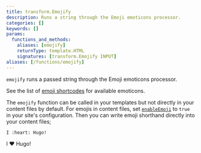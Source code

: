 ```yaml
---
title: transform.Emojify 
description: Runs a string through the Emoji emoticons processor.
categories: []
keywords: []
params:
  functions_and_methods:
    aliases: [emojify]
    returnType: template.HTML
    signatures: [transform.Emojify INPUT]
aliases: [/functions/emojify]
---
```


`emojify` runs a passed string through the Emoji emoticons processor.

See the list of [emoji shortcodes] for available emoticons.

The `emojify` function can be called in your templates but not directly in your content files by default. For emojis in content files, set [`enableEmoji`] to `true` in your site's configuration. Then you can write emoji shorthand directly into your content files;

```text
I :heart: Hugo!
```

I :heart: Hugo!

[`enableEmoji`]: /configuration/all/#enableemoji
[emoji shortcodes]: /quick-reference/emojis/
